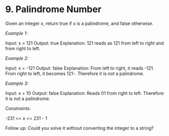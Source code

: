 # 9. Palindrome Number

Given an integer x, return true if x is a palindrome, and false otherwise.

*Example 1:*

Input: x = 121
Output: true
Explanation: 121 reads as 121 from left to right and from right to left.

*Example 2:*

Input: x = -121
Output: false
Explanation: From left to right, it reads -121. From right to left, it becomes 121-. Therefore it is not a palindrome.

*Example 3:*

Input: x = 10
Output: false
Explanation: Reads 01 from right to left. Therefore it is not a palindrome.

*Constraints:*

-231 <= x <= 231 - 1

Follow up: Could you solve it without converting the integer to a string?
